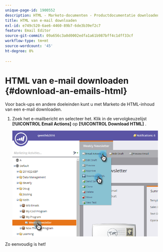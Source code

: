 ```yaml
---
unique-page-id: 1900552
description: HTML - Marketo-documenten - Productdocumentatie downloaden
title: HTML van e-mail downloaden
exl-id: e749c520-6ae6-4460-89b7-6de3b39ef2c7
feature: Email Editor
source-git-commit: 09a656c3a0d0002edfa1a61b987bff4c1dff33cf
workflow-type: tm+mt
source-wordcount: '45'
ht-degree: 0%

---
```


# HTML van e-mail downloaden {#download-an-emails-html}

Voor back-ups en andere doeleinden kunt u met Marketo de HTML-inhoud van een e-mail downloaden.

1. Zoek het e-mailbericht en selecteer het. Klik in de vervolgkeuzelijst **[!UICONTROL Email Actions]** op **[!UICONTROL Download HTML]** .

   ![](assets/one-4.png)

Zo eenvoudig is het!
